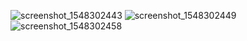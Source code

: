 
![screenshot_1548302443](https://user-images.githubusercontent.com/30866972/53283027-1ba50d80-3794-11e9-9069-937bf0271fd3.png)
![screenshot_1548302449](https://user-images.githubusercontent.com/30866972/53283028-1ba50d80-3794-11e9-80a4-57f134c8d094.png)
![screenshot_1548302458](https://user-images.githubusercontent.com/30866972/53283029-1ba50d80-3794-11e9-9adf-81b296bfe7f1.png)
